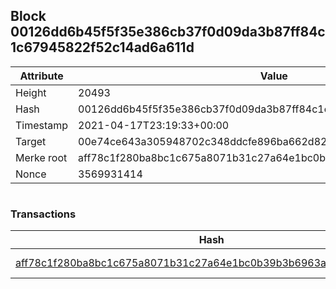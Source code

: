 ## Block 00126dd6b45f5f35e386cb37f0d09da3b87ff84c1c67945822f52c14ad6a611d

Attribute | Value
--- | ---
Height | 20493
Hash | 00126dd6b45f5f35e386cb37f0d09da3b87ff84c1c67945822f52c14ad6a611d
Timestamp | 2021-04-17T23:19:33+00:00
Target | 00e74ce643a305948702c348ddcfe896ba662d82c1a228faf4ad12250f07334e
Merke root | aff78c1f280ba8bc1c675a8071b31c27a64e1bc0b39b3b6963a9e129e77bd45c
Nonce | 3569931414

```

```

### Transactions

Hash | Amount
--- | ---
[aff78c1f280ba8bc1c675a8071b31c27a64e1bc0b39b3b6963a9e129e77bd45c](aff78c1f280ba8bc1c675a8071b31c27a64e1bc0b39b3b6963a9e129e77bd45c.md) | 10.00000000 SKEPTI 
